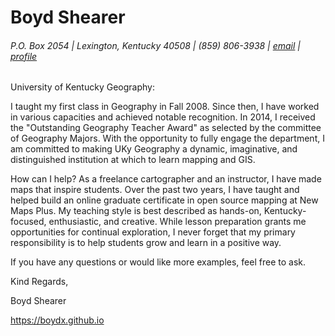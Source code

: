# Boyd Shearer

###### P.O. Box 2054 | Lexington, Kentucky 40508 | (859) 806-3938 | [email](https://outrageGIS.com/trails/contact) | [profile](http://boydx.github.io/)

University of Kentucky Geography:

I taught my first class in Geography in Fall 2008. Since then, I have worked in various capacities and achieved notable recognition. In 2014, I received the "Outstanding Geography Teacher Award" as selected by the committee of Geography Majors. With the opportunity to fully engage the department, I am committed to making UKy Geography a dynamic, imaginative, and distinguished institution at which to learn mapping and GIS.

How can I help? As a freelance cartographer and an instructor, I have made maps that inspire students. Over the past two years, I have taught and helped build an online graduate certificate in open source mapping at New Maps Plus. My teaching style is best described as hands-on, Kentucky-focused, enthusiastic, and creative. While lesson preparation grants me opportunities for continual exploration, I never forget that my primary responsibility is to help students grow and learn in a positive way.

If you have any questions or would like more examples, feel free to ask.

Kind Regards,

Boyd Shearer

https://boydx.github.io
